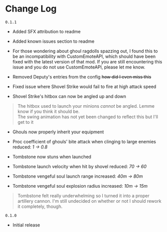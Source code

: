 # Change Log
`0.1.1`

- Added SFX attribution to readme
- Added known issues section to readme

- For those wondering about ghoul ragdolls spazzing out, I found this to be an incompatibility with CustomEmoteAPI, which should have been fixed with the latest version of that mod. If you are still encountering this issue and you do not use CustomEmoteAPI, please let me know.

- Removed Deputy's entries from the config ~~how did I even miss this~~

- Fixed issue where Shovel Strike would fail to fire at high attack speed
- Shovel Strike's hitbox can now be angled up and down</br>
>The hitbox used to launch your minions _cannot_ be angled. Lemme know if you think it should be.</br>
>The swing animation has not yet been changed to reflect this but I'll get to it

- Ghouls now properly inherit your equipment
- Proc coefficient of ghouls' bite attack when clinging to large enemies reduced: *1 &rarr; 0.8*

- Tombstone now stuns when launched
- Tombstone launch velocity when hit by shovel reduced: *70 &rarr; 60*
- Tombstone vengeful soul launch range increased: *40m &rarr; 80m*
- Tombstone vengeful soul explosion radius increased: *10m &rarr; 15m* 
>Tombstone felt really underwhelming so I turned it into a proper artillery cannon. I'm still undecided on whether or not I should rework it completely, though.

`0.1.0`

- Initial release
